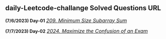 ## daily-Leetcode-challange Solved Questions URL

**(7/6/2023) Day-01** <a href="https://leetcode.com/problems/minimum-size-subarray-sum/submissions/987722968/" target="_blank" style="font-size: 16px;dispaly:inline-block;">_209. Minimum Size Subarray Sum_</a> <br/>

**(7/7/2023) Day-02** <a href="https://leetcode.com/problems/maximize-the-confusion-of-an-exam/submissions/988798092/" target="_blank" style="font-size: 16px;dispaly:inline-block;">_2024. Maximize the Confusion of an Exam_</a> <br/>
